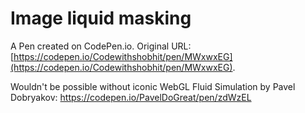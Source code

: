 # Image liquid masking 

A Pen created on CodePen.io. Original URL: [https://codepen.io/Codewithshobhit/pen/MWxwxEG](https://codepen.io/Codewithshobhit/pen/MWxwxEG).

Wouldn't be possible without iconic WebGL Fluid Simulation by Pavel Dobryakov: 
https://codepen.io/PavelDoGreat/pen/zdWzEL